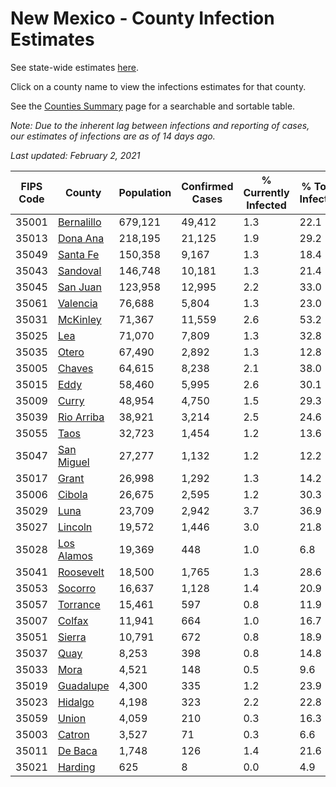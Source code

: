 # New Mexico - County Infection Estimates

See state-wide estimates [here](/infections/us-nm).

Click on a county name to view the infections estimates for that county.

See the [Counties Summary](/infections/summary-counties) page for a searchable and sortable table.

*Note: Due to the inherent lag between infections and reporting of cases, our estimates of infections are as of 14 days ago.*

*Last updated: February 2, 2021*

|   FIPS Code |                   County |   Population |   Confirmed Cases |   % Currently Infected |   % Total Infected |
|-------------|--------------------------|--------------|-------------------|------------------------|--------------------|
|       35001 | [Bernalillo](bernalillo) |      679,121 |            49,412 |                    1.3 |               22.1 |
|       35013 |     [Dona Ana](dona-ana) |      218,195 |            21,125 |                    1.9 |               29.2 |
|       35049 |     [Santa Fe](santa-fe) |      150,358 |             9,167 |                    1.3 |               18.4 |
|       35043 |     [Sandoval](sandoval) |      146,748 |            10,181 |                    1.3 |               21.4 |
|       35045 |     [San Juan](san-juan) |      123,958 |            12,995 |                    2.2 |               33.0 |
|       35061 |     [Valencia](valencia) |       76,688 |             5,804 |                    1.3 |               23.0 |
|       35031 |     [McKinley](mckinley) |       71,367 |            11,559 |                    2.6 |               53.2 |
|       35025 |               [Lea](lea) |       71,070 |             7,809 |                    1.3 |               32.8 |
|       35035 |           [Otero](otero) |       67,490 |             2,892 |                    1.3 |               12.8 |
|       35005 |         [Chaves](chaves) |       64,615 |             8,238 |                    2.1 |               38.0 |
|       35015 |             [Eddy](eddy) |       58,460 |             5,995 |                    2.6 |               30.1 |
|       35009 |           [Curry](curry) |       48,954 |             4,750 |                    1.5 |               29.3 |
|       35039 | [Rio Arriba](rio-arriba) |       38,921 |             3,214 |                    2.5 |               24.6 |
|       35055 |             [Taos](taos) |       32,723 |             1,454 |                    1.2 |               13.6 |
|       35047 | [San Miguel](san-miguel) |       27,277 |             1,132 |                    1.2 |               12.2 |
|       35017 |           [Grant](grant) |       26,998 |             1,292 |                    1.3 |               14.2 |
|       35006 |         [Cibola](cibola) |       26,675 |             2,595 |                    1.2 |               30.3 |
|       35029 |             [Luna](luna) |       23,709 |             2,942 |                    3.7 |               36.9 |
|       35027 |       [Lincoln](lincoln) |       19,572 |             1,446 |                    3.0 |               21.8 |
|       35028 | [Los Alamos](los-alamos) |       19,369 |               448 |                    1.0 |                6.8 |
|       35041 |   [Roosevelt](roosevelt) |       18,500 |             1,765 |                    1.3 |               28.6 |
|       35053 |       [Socorro](socorro) |       16,637 |             1,128 |                    1.4 |               20.9 |
|       35057 |     [Torrance](torrance) |       15,461 |               597 |                    0.8 |               11.9 |
|       35007 |         [Colfax](colfax) |       11,941 |               664 |                    1.0 |               16.7 |
|       35051 |         [Sierra](sierra) |       10,791 |               672 |                    0.8 |               18.9 |
|       35037 |             [Quay](quay) |        8,253 |               398 |                    0.8 |               14.8 |
|       35033 |             [Mora](mora) |        4,521 |               148 |                    0.5 |                9.6 |
|       35019 |   [Guadalupe](guadalupe) |        4,300 |               335 |                    1.2 |               23.9 |
|       35023 |       [Hidalgo](hidalgo) |        4,198 |               323 |                    2.2 |               22.8 |
|       35059 |           [Union](union) |        4,059 |               210 |                    0.3 |               16.3 |
|       35003 |         [Catron](catron) |        3,527 |                71 |                    0.3 |                6.6 |
|       35011 |       [De Baca](de-baca) |        1,748 |               126 |                    1.4 |               21.6 |
|       35021 |       [Harding](harding) |          625 |                 8 |                    0.0 |                4.9 |